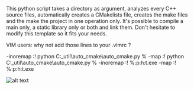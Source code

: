 This python script takes a directory as argument, analyzes every C++ source files, automatically creates a CMakelists file, creates the make files and the make the project in one operation only.
It's possible to compile a main only, a static library only or both and link them. Don't hesitate to modify this template so it fits your needs.

VIM users: why not add those lines to your .vimrc ?


-inoremap <M-F5> <esc>:! python C:\_util\auto_cmake\auto_cmake.py %<RETURN><RETURN>
-map <M-F5> <esc>:! python C:\_util\auto_cmake\auto_cmake.py %<RETURN><RETURN>
-inoremap <F5> <esc>:! %:p:h:t.exe<RETURN><RETURN>
-map <F5> <esc>:! %:p:h:t.exe<RETURN><RETURN>



![alt text](https://i.imgur.com/5Ft01PH.gif)
